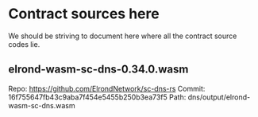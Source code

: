 # Contract sources here

We should be striving to document here where all the contract source codes lie.

## elrond-wasm-sc-dns-0.34.0.wasm

Repo: https://github.com/ElrondNetwork/sc-dns-rs
Commit: 16f755647fb43c9aba7f454e5455b250b3ea73f5
Path: dns/output/elrond-wasm-sc-dns.wasm
